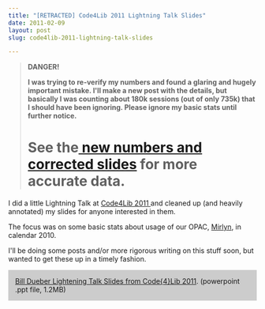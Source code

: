 ```yaml
---
title: "[RETRACTED] Code4Lib 2011 Lightning Talk Slides"
date: 2011-02-09
layout: post
slug: code4lib-2011-lightning-talk-slides

---
```


<blockquote><strong>DANGER!</strong>

<strong>I was trying to re-verify my numbers and found a glaring and hugely important mistake. I'll make a new post with the details, but basically I was counting about 180k sessions (out of only 735k) that I should have been ignoring. Please ignore my basic stats until further notice.</strong>

<strong>See the<a href="http://robotlibrarian.billdueber.com/corrected-code4lib-slides-are-up/"> new numbers and corrected slides</a> for more accurate data.</strong></blockquote>
===============

I did a little Lightning Talk at <a href="http://code4lib.org/conference/2011/">Code4Lib 2011 </a>and cleaned up (and heavily annotated) my slides for anyone interested in them.

The focus was on some basic stats about usage of our OPAC, <a href="http://mirlyn.lib.umich.edu/">Mirlyn</a>, in calendar 2010.

I'll be doing some posts and/or more rigorous writing on this stuff soon, but wanted to get these up in a timely fashion.
<div style="background-color: #ccc; padding: 1em;"><a href="http://robotlibrarian.billdueber.com/wp-content/uploads/2011/02/dueber_lightning_c4l11.ppt">Bill Dueber Lightening Talk Slides from Code{4}Lib 2011</a>. (powerpoint .ppt file, 1.2MB)</div>
